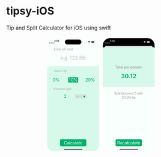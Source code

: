 # tipsy-iOS
Tip and Split Calculator for iOS using swift


<div align="center">
  <div style="display: flex; justify-content: center;">
    <div style="border-radius: 20px; overflow: hidden; margin: 5px;">
      <img src="https://github.com/adnaan-ansari/tipsy-iOS/blob/main/assets/ss1.png" alt="Screenshot 2" height="300">
    </div>
    <div style="border-radius: 20px; overflow: hidden; margin: 5px;">
      <img src="https://github.com/adnaan-ansari/tipsy-iOS/blob/main/assets/ss2.png" alt="Screenshot 3" height="300">
    </div>
  </div>
</div>

